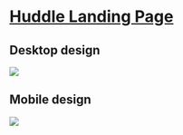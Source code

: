 # [Huddle Landing Page](https://denisovspb.github.io/huddle-landing-page/)


## Desktop design
![](https://res.cloudinary.com/dz209s6jk/image/upload/v1554378078/Challenges/bcq6hzgzoq2fsg9o5kii.jpg)

## Mobile design

![](https://res.cloudinary.com/dz209s6jk/image/upload/v1554378078/Challenges/ksk9qhic8xf86mttr2ev.jpg)
